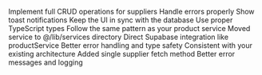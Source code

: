 Implement full CRUD operations for suppliers
Handle errors properly
Show toast notifications
Keep the UI in sync with the database
Use proper TypeScript types
Follow the same pattern as your product service
Moved service to @/lib/services directory
Direct Supabase integration like productService
Better error handling and type safety
Consistent with your existing architecture
Added single supplier fetch method
Better error messages and logging
